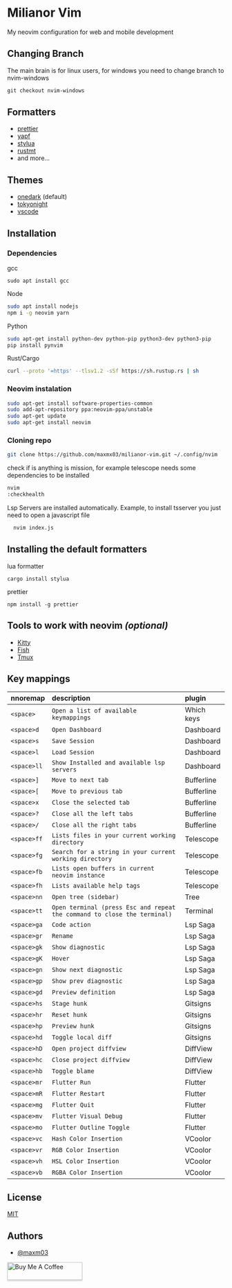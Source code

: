 # Milianor Vim

My neovim configuration for web and mobile development

## Changing Branch

The main brain is for linux users, for windows you need to change branch to nvim-windows

```powershell
git checkout nvim-windows
```

## Formatters

- [prettier](https://prettier.io/)
- [yapf](https://github.com/google/yapf)
- [stylua](https://github.com/JohnnyMorganz/StyLua)
- [rustmt](https://github.com/rust-lang/rustfmt)
- and more...

## Themes

- [onedark](https://github.com/navarasu/onedark.nvim) (default)
- [tokyonight](https://github.com/folke/tokyonight.nvim)
- [vscode](https://github.com/Mofiqul/vscode.nvim)

## Installation

### Dependencies

gcc

```
sudo apt install gcc
```

Node

```bash
sudo apt install nodejs
npm i -g neovim yarn
```

Python

```bash
sudo apt-get install python-dev python-pip python3-dev python3-pip
pip install pynvim
```

Rust/Cargo

```bash
curl --proto '=https' --tlsv1.2 -sSf https://sh.rustup.rs | sh
```

### Neovim instalation

```bash
sudo apt-get install software-properties-common
sudo add-apt-repository ppa:neovim-ppa/unstable
sudo apt-get update
sudo apt-get install neovim
```

### Cloning repo

```bash
git clone https://github.com/maxmx03/milianor-vim.git ~/.config/nvim
```

check if is anything is mission, for example telescope needs some dependencies to be installed

```bash
nvim
:checkhealth
```

Lsp Servers are installed automatically.
Example, to install tsserver you just need to open a javascript file

```bash
  nvim index.js
```

## Installing the default formatters

lua formatter

```
cargo install stylua
```

prettier

```
npm install -g prettier
```

## Tools to work with neovim _(optional)_

- [Kitty](https://sw.kovidgoyal.net/kitty/)
- [Fish](https://fishshell.com/)
- [Tmux](https://github.com/tmux/tmux)

## Key mappings

| nnoremap    | description                                                              | plugin     |
| :---------- | :----------------------------------------------------------------------- | :--------- |
| `<space>`   | `Open a list of available keymappings`                                   | Which keys |
| `<space>d`  | `Open Dashboard`                                                         | Dashboard  |
| `<space>s`  | `Save Session`                                                           | Dashboard  |
| `<space>l`  | `Load Session`                                                           | Dashboard  |
| `<space>ll` | `Show Installed and available lsp servers`                               | Dashboard  |
| `<space>]`  | `Move to next tab`                                                       | Bufferline |
| `<space>[`  | `Move to previous tab`                                                   | Bufferline |
| `<space>x`  | `Close the selected tab`                                                 | Bufferline |
| `<space>?`  | `Close all the left tabs`                                                | Bufferline |
| `<space>/`  | `Close all the right tabs`                                               | Bufferline |
| `<space>ff` | `Lists files in your current working directory`                          | Telescope  |
| `<space>fg` | `Search for a string in your current working directory`                  | Telescope  |
| `<space>fb` | `Lists open buffers in current neovim instance`                          | Telescope  |
| `<space>fh` | `Lists available help tags`                                              | Telescope  |
| `<space>nn` | `Open tree (sidebar)`                                                    | Tree       |
| `<space>tt` | `Open terminal (press Esc and repeat the command to close the terminal)` | Terminal   |
| `<space>ga` | `Code action`                                                            | Lsp Saga   |
| `<space>gr` | `Rename`                                                                 | Lsp Saga   |
| `<space>gk` | `Show diagnostic`                                                        | Lsp Saga   |
| `<space>gK` | `Hover`                                                                  | Lsp Saga   |
| `<space>gn` | `Show next diagnostic`                                                   | Lsp Saga   |
| `<space>gp` | `Show prev diagnostic`                                                   | Lsp Saga   |
| `<space>gd` | `Preview definition`                                                     | Lsp Saga   |
| `<space>hs` | `Stage hunk`                                                             | Gitsigns   |
| `<space>hr` | `Reset hunk`                                                             | Gitsigns   |
| `<space>hp` | `Preview hunk`                                                           | Gitsigns   |
| `<space>hd` | `Toggle local diff`                                                      | Gitsigns   |
| `<space>hD` | `Open project diffview`                                                  | DiffView   |
| `<space>hc` | `Close project diffview`                                                 | DiffView   |
| `<space>hb` | `Toggle blame`                                                           | DiffView   |
| `<space>mr` | `Flutter Run`                                                            | Flutter    |
| `<space>mR` | `Flutter Restart`                                                        | Flutter    |
| `<space>mg` | `Flutter Quit`                                                           | Flutter    |
| `<space>mv` | `Flutter Visual Debug`                                                   | Flutter    |
| `<space>mo` | `Flutter Outline Toggle`                                                 | Flutter    |
| `<space>vc` | `Hash Color Insertion`                                                   | VCoolor    |
| `<space>vr` | `RGB Color Insertion`                                                    | VCoolor    |
| `<space>vh` | `HSL Color Insertion`                                                    | VCoolor    |
| `<space>vb` | `RGBA Color Insertion`                                                   | VCoolor    |

## License

[MIT](https://choosealicense.com/licenses/mit/)

## Authors

- [@maxm03](https://github.com/maxmx03)

<a href="https://www.buymeacoffee.com/milianor" target="_blank"><img src="https://www.buymeacoffee.com/assets/img/custom_images/orange_img.png" alt="Buy Me A Coffee" style="height: 41px !important;width: 174px !important;box-shadow: 0px 3px 2px 0px rgba(190, 190, 190, 0.5) !important;-webkit-box-shadow: 0px 3px 2px 0px rgba(190, 190, 190, 0.5) !important;" ></a>
